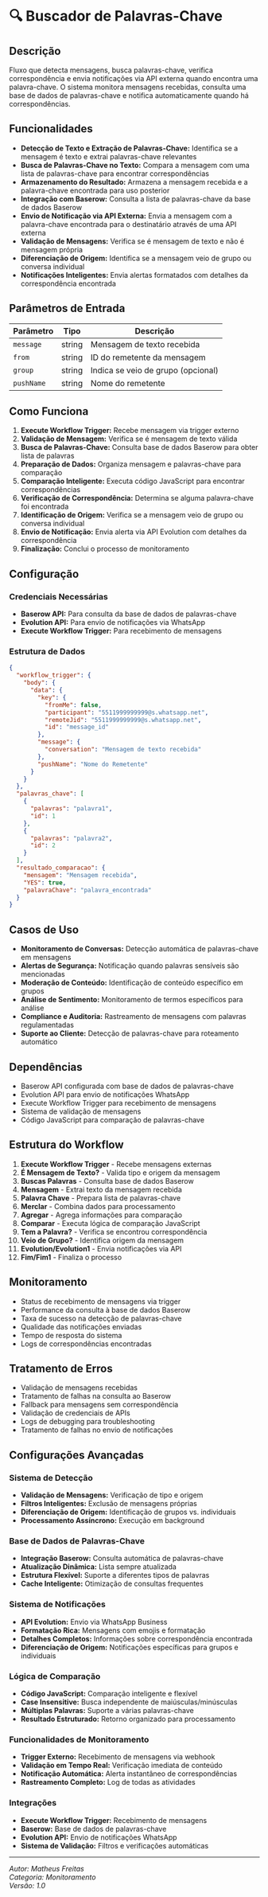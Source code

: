 # 🔍 Buscador de Palavras-Chave

## Descrição

Fluxo que detecta mensagens, busca palavras-chave, verifica correspondência e envia notificações via API externa quando encontra uma palavra-chave. O sistema monitora mensagens recebidas, consulta uma base de dados de palavras-chave e notifica automaticamente quando há correspondências.

## Funcionalidades

- **Detecção de Texto e Extração de Palavras-Chave:** Identifica se a mensagem é texto e extrai palavras-chave relevantes
- **Busca de Palavras-Chave no Texto:** Compara a mensagem com uma lista de palavras-chave para encontrar correspondências
- **Armazenamento do Resultado:** Armazena a mensagem recebida e a palavra-chave encontrada para uso posterior
- **Integração com Baserow:** Consulta a lista de palavras-chave da base de dados Baserow
- **Envio de Notificação via API Externa:** Envia a mensagem com a palavra-chave encontrada para o destinatário através de uma API externa
- **Validação de Mensagens:** Verifica se é mensagem de texto e não é mensagem própria
- **Diferenciação de Origem:** Identifica se a mensagem veio de grupo ou conversa individual
- **Notificações Inteligentes:** Envia alertas formatados com detalhes da correspondência encontrada

## Parâmetros de Entrada

| Parâmetro  | Tipo   | Descrição                          |
| ---------- | ------ | ---------------------------------- |
| `message`  | string | Mensagem de texto recebida         |
| `from`     | string | ID do remetente da mensagem        |
| `group`    | string | Indica se veio de grupo (opcional) |
| `pushName` | string | Nome do remetente                  |

## Como Funciona

1. **Execute Workflow Trigger:** Recebe mensagem via trigger externo
2. **Validação de Mensagem:** Verifica se é mensagem de texto válida
3. **Busca de Palavras-Chave:** Consulta base de dados Baserow para obter lista de palavras
4. **Preparação de Dados:** Organiza mensagem e palavras-chave para comparação
5. **Comparação Inteligente:** Executa código JavaScript para encontrar correspondências
6. **Verificação de Correspondência:** Determina se alguma palavra-chave foi encontrada
7. **Identificação de Origem:** Verifica se a mensagem veio de grupo ou conversa individual
8. **Envio de Notificação:** Envia alerta via API Evolution com detalhes da correspondência
9. **Finalização:** Conclui o processo de monitoramento

## Configuração

### Credenciais Necessárias

- **Baserow API:** Para consulta da base de dados de palavras-chave
- **Evolution API:** Para envio de notificações via WhatsApp
- **Execute Workflow Trigger:** Para recebimento de mensagens

### Estrutura de Dados

```json
{
  "workflow_trigger": {
    "body": {
      "data": {
        "key": {
          "fromMe": false,
          "participant": "5511999999999@s.whatsapp.net",
          "remoteJid": "5511999999999@s.whatsapp.net",
          "id": "message_id"
        },
        "message": {
          "conversation": "Mensagem de texto recebida"
        },
        "pushName": "Nome do Remetente"
      }
    }
  },
  "palavras_chave": [
    {
      "palavras": "palavra1",
      "id": 1
    },
    {
      "palavras": "palavra2",
      "id": 2
    }
  ],
  "resultado_comparacao": {
    "mensagem": "Mensagem recebida",
    "YES": true,
    "palavraChave": "palavra_encontrada"
  }
}
```

## Casos de Uso

- **Monitoramento de Conversas:** Detecção automática de palavras-chave em mensagens
- **Alertas de Segurança:** Notificação quando palavras sensíveis são mencionadas
- **Moderação de Conteúdo:** Identificação de conteúdo específico em grupos
- **Análise de Sentimento:** Monitoramento de termos específicos para análise
- **Compliance e Auditoria:** Rastreamento de mensagens com palavras regulamentadas
- **Suporte ao Cliente:** Detecção de palavras-chave para roteamento automático

## Dependências

- Baserow API configurada com base de dados de palavras-chave
- Evolution API para envio de notificações WhatsApp
- Execute Workflow Trigger para recebimento de mensagens
- Sistema de validação de mensagens
- Código JavaScript para comparação de palavras-chave

## Estrutura do Workflow

1. **Execute Workflow Trigger** - Recebe mensagens externas
2. **É Mensagem de Texto?** - Valida tipo e origem da mensagem
3. **Buscas Palavras** - Consulta base de dados Baserow
4. **Mensagem** - Extrai texto da mensagem recebida
5. **Palavra Chave** - Prepara lista de palavras-chave
6. **Merclar** - Combina dados para processamento
7. **Agregar** - Agrega informações para comparação
8. **Comparar** - Executa lógica de comparação JavaScript
9. **Tem a Palavra?** - Verifica se encontrou correspondência
10. **Veio de Grupo?** - Identifica origem da mensagem
11. **Evolution/Evolution1** - Envia notificações via API
12. **Fim/Fim1** - Finaliza o processo

## Monitoramento

- Status de recebimento de mensagens via trigger
- Performance da consulta à base de dados Baserow
- Taxa de sucesso na detecção de palavras-chave
- Qualidade das notificações enviadas
- Tempo de resposta do sistema
- Logs de correspondências encontradas

## Tratamento de Erros

- Validação de mensagens recebidas
- Tratamento de falhas na consulta ao Baserow
- Fallback para mensagens sem correspondência
- Validação de credenciais de APIs
- Logs de debugging para troubleshooting
- Tratamento de falhas no envio de notificações

## Configurações Avançadas

### Sistema de Detecção

- **Validação de Mensagens:** Verificação de tipo e origem
- **Filtros Inteligentes:** Exclusão de mensagens próprias
- **Diferenciação de Origem:** Identificação de grupos vs. individuais
- **Processamento Assíncrono:** Execução em background

### Base de Dados de Palavras-Chave

- **Integração Baserow:** Consulta automática de palavras-chave
- **Atualização Dinâmica:** Lista sempre atualizada
- **Estrutura Flexível:** Suporte a diferentes tipos de palavras
- **Cache Inteligente:** Otimização de consultas frequentes

### Sistema de Notificações

- **API Evolution:** Envio via WhatsApp Business
- **Formatação Rica:** Mensagens com emojis e formatação
- **Detalhes Completos:** Informações sobre correspondência encontrada
- **Diferenciação de Origem:** Notificações específicas para grupos e individuais

### Lógica de Comparação

- **Código JavaScript:** Comparação inteligente e flexível
- **Case Insensitive:** Busca independente de maiúsculas/minúsculas
- **Múltiplas Palavras:** Suporte a várias palavras-chave
- **Resultado Estruturado:** Retorno organizado para processamento

### Funcionalidades de Monitoramento

- **Trigger Externo:** Recebimento de mensagens via webhook
- **Validação em Tempo Real:** Verificação imediata de conteúdo
- **Notificação Automática:** Alerta instantâneo de correspondências
- **Rastreamento Completo:** Log de todas as atividades

### Integrações

- **Execute Workflow Trigger:** Recebimento de mensagens
- **Baserow:** Base de dados de palavras-chave
- **Evolution API:** Envio de notificações WhatsApp
- **Sistema de Validação:** Filtros e verificações automáticas

---

_Autor: Matheus Freitas_  
_Categoria: Monitoramento_  
_Versão: 1.0_
